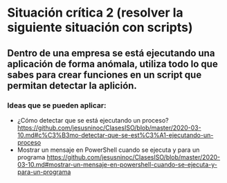 # Situación crítica 2 (resolver la siguiente situación con scripts)

## Dentro de una empresa se está ejecutando una aplicación de forma anómala, utiliza todo lo que sabes para crear funciones en un script que permitan detectar la aplición.

### Ideas que se pueden aplicar:
- ¿Cómo detectar que se está ejecutando un proceso? https://github.com/jesusninoc/ClasesISO/blob/master/2020-03-10.md#c%C3%B3mo-detectar-que-se-est%C3%A1-ejecutando-un-proceso
- Mostrar un mensaje en PowerShell cuando se ejecuta y para un programa https://github.com/jesusninoc/ClasesISO/blob/master/2020-03-10.md#mostrar-un-mensaje-en-powershell-cuando-se-ejecuta-y-para-un-programa
